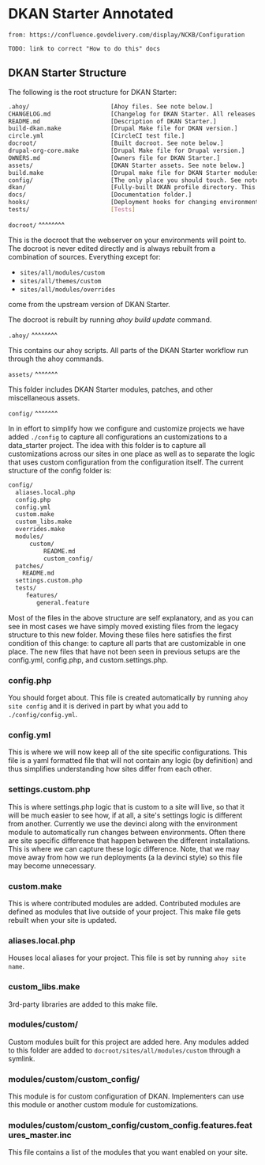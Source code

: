 DKAN Starter Annotated
========

```
from: https://confluence.govdelivery.com/display/NCKB/Configuration

TODO: link to correct "How to do this" docs
```

DKAN Starter Structure
--------

The following is the root structure for DKAN Starter:

```bash
.ahoy/                       [Ahoy files. See note below.]
CHANGELOG.md                 [Changelog for DKAN Starter. All releases include an entry.]
README.md                    [Description of DKAN Starter.]
build-dkan.make              [Drupal Make file for DKAN version.]
circle.yml                   [CircleCI test file.]
docroot/                     [Built docroot. See note below.]
drupal-org-core.make         [Drupal Make file for Drupal version.]
OWNERS.md                    [Owners file for DKAN Starter.]
assets/                      [DKAN Starter assets. See note below.]
build.make                   [Drupal make file for DKAN Starter modules. These are useful modules not included in DKAN.]
config/                      [The only place you should touch. See note below.]
dkan/                        [Fully-built DKAN profile directory. This is simlinked from the ``docroot/profiles/dkan`` folder.]
docs/                        [Documentation folder.]
hooks/                       [Deployment hooks for changing environments (ie dev to test, test to production)]
tests/                       [Tests]
```

``docroot/``
^^^^^^^^

This is the docroot that the webserver on your environments will point to. The docroot is never edited directly and is always rebuilt from a combination of sources. Everything except for:

* ``sites/all/modules/custom``
* ``sites/all/themes/custom``
* ``sites/all/modules/overrides``

come from the upstream version of DKAN Starter.

The docroot is rebuilt by running *ahoy build update* command.

``.ahoy/``
^^^^^^^^

This contains our ahoy scripts. All parts of the DKAN Starter workflow run through the ahoy commands.

``assets/``
^^^^^^^

This folder includes DKAN Starter modules, patches, and other miscellaneous assets.

``config/``
^^^^^^^

In in effort to simplify how we configure and customize projects we have  added `./config` to capture all configurations an customizations to a data_starter project.
The idea with this folder is to capture all customizations across our sites in one place  as well as to separate the logic that uses custom configuration from the configuration itself.
The current structure of the config folder is:

```bash
config/
  aliases.local.php
  config.php
  config.yml
  custom.make
  custom_libs.make
  overrides.make
  modules/
      custom/
          README.md
          custom_config/
  patches/
    README.md
  settings.custom.php
  tests/
     features/
        general.feature
```

Most of the files in the above structure are self explanatory, and as you can see in most cases we have simply moved existing files from the legacy structure to this new folder.  Moving these files here satisfies the first condition of this change: to capture all parts that are customizable in one place.
The new files that have not been seen in previous setups are the config.yml, config.php, and custom.settings.php.

### config.php

You should forget about.  This file is created automatically by running `ahoy site config` and it is derived in part by what you add to `./config/config.yml`.

### config.yml

This is where we will now keep all of the site specific configurations.  This file is a yaml formatted file that will not contain any logic (by definition) and thus simplifies understanding how sites differ from each other.

### settings.custom.php

This is where settings.php logic that is custom to a site will live, so that it will be much easier to see how, if at all, a site's settings logic is different from another.  Currently we use the devinci along with the environment module to automatically run changes between environments.  Often there are site specific difference that happen between the different installations.  This is where we can capture these logic difference.  Note, that we may move away from how we run deployments (a la devinci style) so this file may become unnecessary.

### custom.make

This is where contributed modules are added. Contributed modules are defined as modules that live outside of your project. This make file gets rebuilt when your site is updated.

### aliases.local.php

Houses local aliases for your project. This file is set by running ``ahoy site name``.

### custom_libs.make

3rd-party libraries are added to this make file.

### modules/custom/

Custom modules built for this project are added here. Any modules added to this folder are added to ``docroot/sites/all/modules/custom`` through a symlink.

### modules/custom/custom_config/

This module is for custom configuration of DKAN. Implementers can use this module or another custom module for customizations.

### modules/custom/custom_config/custom_config.features.features_master.inc

This file contains a list of the modules that you want enabled on your site.

